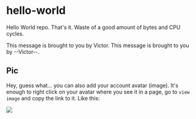 # hello-world

Hello World repo. That's it. Waste of a good amount of bytes and CPU cycles.

This message is brought to you by Victor.
This message is brought to you by --Victor--.

## Pic

Hey, guess what... you can also add your account avatar (image). It's enough to right click on your avatar where you see it in a page, go to `view image` and copy the link to it.
Like this:  

[![](https://avatars.githubusercontent.com/u/127868992?v=4)](https://avatars.githubusercontent.com/u/127868992?v=4)
